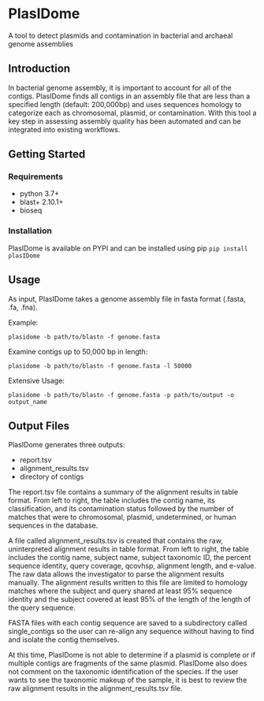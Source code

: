 # PlasIDome
A tool to detect plasmids and contamination in bacterial and archaeal genome assemblies

## Introduction
In bacterial genome assembly, it is important to account for all of the contigs. PlasIDome finds all contigs in an assembly file that are less than a specified length (default: 200,000bp) and uses sequences homology to categorize each as chromosomal, plasmid, or contamination. With this tool a key step in assessing assembly quality has been automated and can be integrated into existing workflows.


## Getting Started
### Requirements
* python 3.7+
* blast+ 2.10.1+
* bioseq

### Installation
PlasIDome is available on PYPI and can be installed using pip
``` pip install plasIDome ```


## Usage
As input, PlasIDome takes a genome assembly file in fasta format (.fasta, .fa, .fna).

Example:

``` plasidome -b path/to/blastn -f genome.fasta ```


Examine contigs up to 50,000 bp in length:

``` plasidome -b path/to/blastn -f genome.fasta -l 50000 ```


Extensive Usage:

``` plasidome -b path/to/blastn -f genome.fasta -p path/to/output -o output_name ```



## Output Files
PlasIDome generates three outputs:
* report.tsv
* alignment_results.tsv
* directory of contigs

The report.tsv file contains a summary of the alignment results in table format. From left to right, the table includes the contig name, its classification, and its contamination status followed by the number of matches that were to chromosomal, plasmid, undetermined, or human sequences in the database.

A file called alignment_results.tsv is created that contains the raw, uninterpreted alignment results in table format. From left to right, the table includes the contig name, subject name, subject taxonomic ID, the percent sequence identity, query coverage, qcovhsp, alignment length, and e-value. The raw data allows the investigator to parse the alignment results manually. The alignment results written to this file are limited to homology matches where the subject and query shared at least 95% sequence identity and the subject covered at least 95% of the length of the length of the query sequence. 

FASTA files with each contig sequence are saved to a subdirectory called single_contigs so the user can re-align any sequence without having to find and isolate the contig themselves.

At this time, PlasIDome is not able to determine if a plasmid is complete or if multiple contigs are fragments of the same plasmid. PlasIDome also does not comment on the taxonomic identification of the species. If the user wants to see the taxonomic makeup of the sample, it is best to review the raw alignment results in the alignment_results.tsv file.
